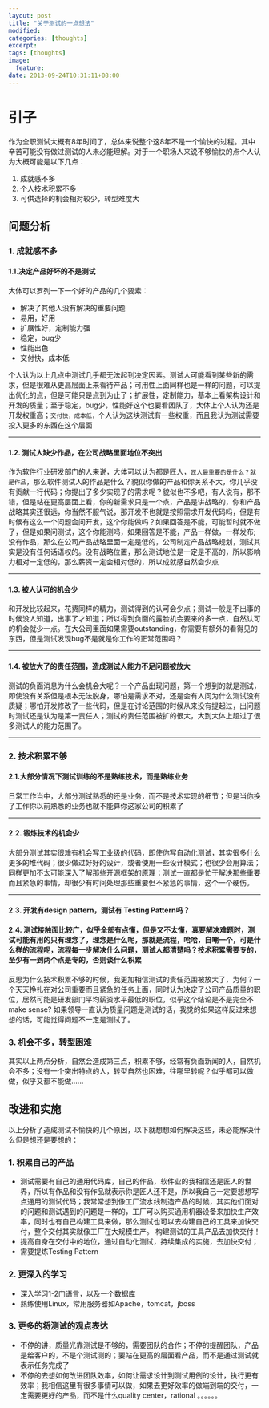 ```yaml
---
layout: post
title: "关于测试的一点想法"
modified:
categories: [thoughts]
excerpt:
tags: [thoughts]
image:
  feature:
date: 2013-09-24T10:31:11+08:00
---
```


# 引子

作为全职测试大概有8年时间了，总体来说整个这8年不是一个愉快的过程。其中辛苦可能没有做过测试的人未必能理解。对于一个职场人来说不够愉快的点个人认为大概可能是以下几点：

1. 成就感不多
2. 个人技术积累不多
3. 可供选择的机会相对较少，转型难度大


## 问题分析

### 1. 成就感不多

#### 1.1.决定产品好坏的不是测试

大体可以罗列一下一个好的产品的几个要素：

* 解决了其他人没有解决的重要问题
* 易用，好用
* 扩展性好，定制能力强
* 稳定，bug少
* 性能出色
* 交付快，成本低

个人认为以上几点中测试几乎都无法起到决定因素。测试人可能看到某些新的需求，但是很难从更高层面上来看待产品；可用性上面同样也是一样的问题，可以提出优化的点，但是可能只是点到为止了；扩展性，定制能力，基本上看架构设计和开发的质量；至于稳定，bug少，性能好这个也要看团队了，大体上个人认为还是开发权重高；```交付快，成本低，```个人认为这块测试有一些权重，而且我认为测试需要投入更多的东西在这个层面

---

#### 1.2. 测试人缺少作品，在公司战略里面地位不突出

作为软件行业研发部门的人来说，大体可以认为都是匠人，```匠人最重要的是什么？就是作品```，那么软件测试人的作品是什么？貌似你做的产品和你关系不大，你几乎没有贡献一行代码；你提出了多少实现了的需求呢？貌似也不多吧，有人说有，那不错，但是站在更高层面上看，你的新需求只是一个点，产品是讲战略的，你和产品战略其实还很远，你当然不服气说，那开发不也就是按照需求开发代码吗，但是有时候有这么一个问题会问开发，这个你能做吗？如果回答是不能，可能暂时就不做了，但是如果问测试，这个你能测吗，如果回答是不能，产品一样做，一样发布;
没有作品，那么在公司产品战略里面一定是低的，公司制定产品战略规划，测试其实是没有任何话语权的。没有战略位置，那么测试地位是一定是不高的，所以影响力相对一定低的，那么薪资一定会相对低的，所以成就感自然会少点

---
#### 1.3. 被人认可的机会少

和开发比较起来，花费同样的精力，测试得到的认可会少点；测试一般是不出事的时候没人知道，出事了才知道；所以得到负面的露脸机会要来的多一点，自然认可的机会就少一点。在大公司里面如果需要outstanding，你需要有额外的看得见的东西，但是测试发现bug不是就是你工作的正常范围吗？

---		

#### 1.4. 被放大了的责任范围，造成测试人能力不足问题被放大

测试的负面消息为什么会机会大呢？一个产品出现问题，第一个想到的就是测试，即使没有关系但是根本无法脱身，哪怕是需求不对，还是会有人问为什么测试没有质疑；哪怕开发修改了一些代码，但是在讨论范围的时候从来没有提起过，出问题时测试还是认为是第一责任人；测试的责任范围被扩的很大，大到大体上超过了很多测试人的能力范围了。

---

### 2. 技术积累不够

####  2.1.大部分情况下测试训练的不是熟练技术，而是熟练业务

日常工作当中，大部分测试熟悉的还是业务，而不是技术实现的细节；但是当你换了工作你以前熟悉的业务也就不能算你这家公司的积累了

---
####  2.2. 锻炼技术的机会少

大部分测试其实很难有机会写工业级的代码，即使你写自动化测试，其实很多什么更多的堆代码；很少做过好好的设计，或者使用一些设计模式；也很少会用算法；同样更加不太可能深入了解那些开源框架的原理；测试一直都是忙于解决那些重要而且紧急的事情，却很少有时间处理那些重要但不紧急的事情，这个一个硬伤。

---

####  2.3. 开发有design pattern，测试有 Testing Pattern吗？

####  2.4. 测试接触面比较广，似乎全部有点懂，但是又不太懂，真要解决难题时，测试可能有用的只有理念了，理念是什么呢，那就是流程，哈哈，自嘲一个，可是什么样的流程呢，流程每一步解决什么问题，测试人都清楚吗？技术积累需要专的，至少有一到两个点是专的，否则谈什么积累

反思为什么技术积累不够的时候，我更加相信测试的责任范围被放大了，为何？一个天天挣扎在对公司重要而且紧急的任务上面，同时认为决定了公司产品质量的职位，居然可能是研发部门平均薪资水平最低的职位，似乎这个结论是不是完全不make sense? 如果领导一直认为质量问题是测试的话，我觉的如果这样反过来想想的话，可能觉得问题不一定是测试了。

### 3. 机会不多，转型困难

其实以上两点分析，自然会造成第三点，积累不够，经常有负面新闻的人，自然机会不多；没有一个突出特点的人，转型自然也困难，往哪里转呢？似乎都可以做做，似乎又都不能做......

## 改进和实施

以上分析了造成测试不愉快的几个原因，以下就想想如何解决这些，未必能解决什么但是想还是要想的：

### 1. 积累自己的产品

* 测试需要有自己的通用代码库，自己的作品，软件业的我相信还是匠人的世界，所以有作品和没有作品就表示你是匠人还不是，所以我自己一定要想想写点通用的测试代码；我常常想到像工厂流水线制造产品的时候，其实他们面对的问题和测试遇到的问题是一样的，工厂可以购买通用机器设备来加快生产效率，同时也有自己构建工具来做，那么测试也可以去构建自己的工具来加快交付，整个交付其实就像工厂在大规模生产。 构建测试的工具产品去加快交付！
* 提高自身在交付中的地位，通过自动化测试，持续集成的实施，去加快交付；
* 需要提炼Testing Pattern

### 2. 更深入的学习
*  深入学习1-2门语言，以及一个数据库
*  熟练使用Linux，常用服务器如Apache，tomcat，jboss

### 3. 更多的将测试的观点表达

* 不停的讲，质量光靠测试是不够的，需要团队的合作；不停的提醒团队，产品是给客户的，不是个测试测的；要站在更高的层面看产品，而不是通过测试就表示任务完成了
* 不停的去想如何改进团队效率，如何让需求设计到测试用例的设计，执行更有效率；我相信这里有很多事情可以做，如果去更好效率的做端到端的交付，一定需要更好的产品，而不是什么quality center，rational 。。。。。。
